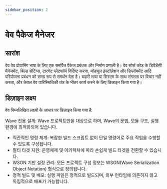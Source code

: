 ```yaml
---
sidebar_position: 2
---
```


# वेव पैकेज मैनेजर

## सारांश

वेव वेव प्रोग्रामिंग भाषा के लिए एक समर्पित पैकेज प्रबंधक और निर्माण प्रणाली है।
वेव सोर्स कोड के डिपेंडेंसी मैनेजमेंट, बिल्ड सेटिंग्स, टारगेट प्लेटफॉर्म निर्दिष्ट करना, मॉड्यूल इंस्टॉलेशन और डिप्लॉयमेंट आदि परियोजना प्रबंधन को समग्र रूप से समर्थन देता है।
बाहरी भाषा या सिस्टम के साथ संगतता पर विचार नहीं करता, और केवल वेव पारिस्थितिकी तंत्र के भीतर कार्य करने के लिए डिज़ाइन किया गया है।

## डिज़ाइन लक्ष्य

वेव निम्नलिखित लक्ष्यों के आधार पर डिज़ाइन किया गया है:

Wave 전용 설계: Wave 프로젝트만을 대상으로 하며, Wave의 문법, 모듈 구조, 실행 환경에 최적화되어 있습니다.

- 직관적인 명령 체계: 복잡한 빌드 스크립트 없이 단일 명령어로 주요 작업을 수행할 수 있도록 구성됩니다.
- 멀티 타겟 지원: 운영체제 및 아키텍처에 따라 손쉽게 빌드 타겟을 전환할 수 있습니다.
- WSON 기반 설정 관리: 모든 프로젝트 구성 정보는 WSON(Wave Serialization Object Notation) 형식으로 정의됩니다.
- 정적 빌드 및 배포: 실행 파일은 정적으로 빌드되며, 외부 런타임에 의존하지 않고 독립적으로 배포가 가능합니다.